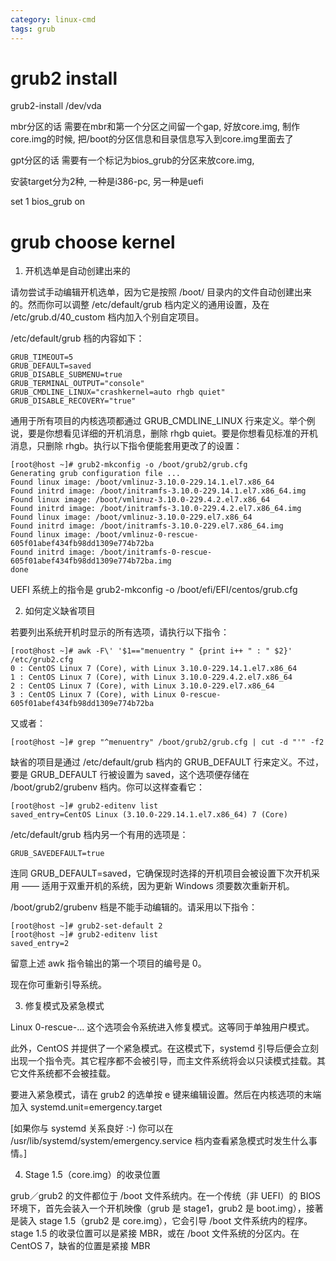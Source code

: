 ```yaml
---
category: linux-cmd
tags: grub
---
```

# grub2 install

grub2-install /dev/vda

mbr分区的话 需要在mbr和第一个分区之间留一个gap, 好放core.img, 制作core.img的时候, 把/boot的分区信息和目录信息写入到core.img里面去了

gpt分区的话 需要有一个标记为bios_grub的分区来放core.img,

安装target分为2种, 一种是i386-pc, 另一种是uefi

set 1 bios_grub on

# grub choose kernel
1. 开机选单是自动创建出来的

请勿尝试手动编辑开机选单，因为它是按照 /boot/ 目录内的文件自动创建出来的。然而你可以调整 /etc/default/grub 档内定义的通用设置，及在 /etc/grub.d/40_custom 档内加入个别自定项目。

/etc/default/grub 档的内容如下：
```
GRUB_TIMEOUT=5
GRUB_DEFAULT=saved
GRUB_DISABLE_SUBMENU=true
GRUB_TERMINAL_OUTPUT="console"
GRUB_CMDLINE_LINUX="crashkernel=auto rhgb quiet"
GRUB_DISABLE_RECOVERY="true"
```
通用于所有项目的内核选项都通过 GRUB_CMDLINE_LINUX 行来定义。举个例说，要是你想看见详细的开机消息，删除 rhgb quiet。要是你想看见标准的开机消息，只删除 rhgb。执行以下指令便能套用更改了的设置：
```
[root@host ~]# grub2-mkconfig -o /boot/grub2/grub.cfg
Generating grub configuration file ...
Found linux image: /boot/vmlinuz-3.10.0-229.14.1.el7.x86_64
Found initrd image: /boot/initramfs-3.10.0-229.14.1.el7.x86_64.img
Found linux image: /boot/vmlinuz-3.10.0-229.4.2.el7.x86_64
Found initrd image: /boot/initramfs-3.10.0-229.4.2.el7.x86_64.img
Found linux image: /boot/vmlinuz-3.10.0-229.el7.x86_64
Found initrd image: /boot/initramfs-3.10.0-229.el7.x86_64.img
Found linux image: /boot/vmlinuz-0-rescue-605f01abef434fb98dd1309e774b72ba
Found initrd image: /boot/initramfs-0-rescue-605f01abef434fb98dd1309e774b72ba.img
done
```
UEFI 系统上的指令是 grub2-mkconfig -o /boot/efi/EFI/centos/grub.cfg

2. 如何定义缺省项目

若要列出系统开机时显示的所有选项，请执行以下指令：
```
[root@host ~]# awk -F\' '$1=="menuentry " {print i++ " : " $2}' /etc/grub2.cfg
0 : CentOS Linux 7 (Core), with Linux 3.10.0-229.14.1.el7.x86_64
1 : CentOS Linux 7 (Core), with Linux 3.10.0-229.4.2.el7.x86_64
2 : CentOS Linux 7 (Core), with Linux 3.10.0-229.el7.x86_64
3 : CentOS Linux 7 (Core), with Linux 0-rescue-605f01abef434fb98dd1309e774b72ba
```
又或者：
```
[root@host ~]# grep "^menuentry" /boot/grub2/grub.cfg | cut -d "'" -f2
```
缺省的项目是通过 /etc/default/grub 档内的 GRUB_DEFAULT 行来定义。不过，要是 GRUB_DEFAULT 行被设置为 saved，这个选项便存储在 /boot/grub2/grubenv 档内。你可以这样查看它：
```
[root@host ~]# grub2-editenv list
saved_entry=CentOS Linux (3.10.0-229.14.1.el7.x86_64) 7 (Core)
```
/etc/default/grub 档内另一个有用的选项是：
```
GRUB_SAVEDEFAULT=true
```
连同 GRUB_DEFAULT=saved，它确保现时选择的开机项目会被设置下次开机采用 —— 适用于双重开机的系统，因为更新 Windows 须要数次重新开机。

/boot/grub2/grubenv 档是不能手动编辑的。请采用以下指令：
```
[root@host ~]# grub2-set-default 2
[root@host ~]# grub2-editenv list
saved_entry=2
```
留意上述 awk 指令输出的第一个项目的编号是 0。

现在你可重新引导系统。

3. 修复模式及紧急模式

Linux 0-rescue-... 这个选项会令系统进入修复模式。这等同于单独用户模式。

此外，CentOS 并提供了一个紧急模式。在这模式下，systemd 引导后便会立刻出现一个指令壳。其它程序都不会被引导，而主文件系统将会以只读模式挂载。其它文件系统都不会被挂载。

要进入紧急模式，请在 grub2 的选单按 e 键来编辑设置。然后在内核选项的末端加入 systemd.unit=emergency.target

[如果你与 systemd 关系良好 :-) 你可以在 /usr/lib/systemd/system/emergency.service 档内查看紧急模式时发生什么事情。]

4. Stage 1.5（core.img）的收录位置

grub／grub2 的文件都位于 /boot 文件系统内。在一个传统（非 UEFI）的 BIOS 环境下，首先会装入一个开机映像（grub 是 stage1，grub2 是 boot.img），接著是装入 stage 1.5（grub2 是 core.img），它会引导 /boot 文件系统内的程序。stage 1.5 的收录位置可以是紧接 MBR，或在 /boot 文件系统的分区内。在 CentOS 7，缺省的位置是紧接 MBR
